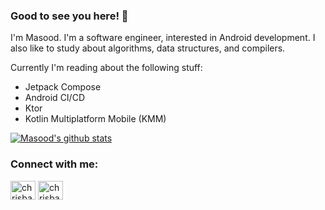 ### Good to see you here! 👋

I'm Masood. I'm a software engineer, interested in Android development. I also like to study about algorithms, data structures, and compilers.

Currently I'm reading about the following stuff:
- Jetpack Compose
- Android CI/CD
- Ktor
- Kotlin Multiplatform Mobile (KMM)

[![Masood's github stats](https://github-readme-stats.vercel.app/api?username=MasoodFallahpoor&show_icons=true)](https://github.com/anuraghazra/github-readme-stats)

### Connect with me:

<p align="left">
<a href="https://www.linkedin.com/in/masood-fallahpoor" target="blank"><img align="center" src="https://cdn.jsdelivr.net/npm/simple-icons@3.0.1/icons/linkedin.svg" alt="chrisbanes" height="30" width="40" /></a>
<a href="https://masood-fallahpoor.medium.com" target="blank"><img align="center" src="https://cdn.jsdelivr.net/npm/simple-icons@3.0.1/icons/medium.svg" alt="chrisbanes" height="30" width="40" /></a>
</p>
